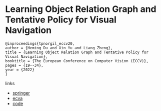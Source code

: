 # Learning Object Relation Graph and Tentative Policy for Visual Navigation

```
@inproceedings{tpnorgil_eccv20,
author = {Heming Du and Xin Yu and Liang Zheng},
title = {Learning Object Relation Graph and Tentative Policy for Visual Navigation},
booktitle = {The European Conference on Computer Vision (ECCV)},
pages = {19--34},
year = {2022}
}
```

links
- [springer](https://link.springer.com/chapter/10.1007/978-3-030-58571-6_2)
- [ecva](https://www.ecva.net/papers/eccv_2020/papers_ECCV/html/121_ECCV_2020_paper.php)
- [code](https://github.com/xiaobaishu0097/ECCV-VN)

